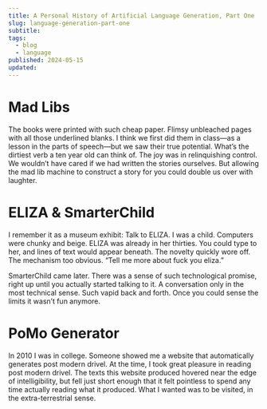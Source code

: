 ```yaml
---
title: A Personal History of Artificial Language Generation, Part One
slug: language-generation-part-one
subtitle: 
tags:
  - blog
  - language
published: 2024-05-15
updated: 
---
```

# Mad Libs

The books were printed with such cheap paper. Flimsy unbleached pages with all those underlined blanks. I think we first did them in class—as a lesson in the parts of speech—but we saw their true potential. What’s the dirtiest verb a ten year old can think of. The joy was in relinquishing control. We wouldn’t have cared if we had written the stories ourselves. But allowing the mad lib machine to construct a story for you could double us over with laughter.

# ELIZA & SmarterChild

I remember it as a museum exhibit: Talk to ELIZA. I was a child. Computers were chunky and beige. ELIZA was already in her thirties. You could type to her, and lines of text would appear beneath. The novelty quickly wore off. The mechanism too obvious. “Tell me more about fuck you eliza.”

SmarterChild came later. There was a sense of such technological promise, right up until you actually started talking to it. A conversation only in the most technical sense. Such vapid back and forth. Once you could sense the limits it wasn’t fun anymore.

# PoMo Generator

In 2010 I was in college. Someone showed me a website that automatically generates post modern drivel. At the time, I took great pleasure in reading post modern drivel. The texts this website produced hovered near the edge of intelligibility, but fell just short enough that it felt pointless to spend any time actually reading what it produced. What I wanted was to be visited, in the extra-terrestrial sense.
